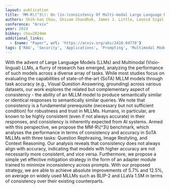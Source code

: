```yaml
---
layout: publication
title: 'MM-R\(^3\): On (in-)consistency Of Multi-modal Large Language Models (mllms)'
authors: Shih-han Chou, Shivam Chandhok, James J. Little, Leonid Sigal
conference: "Arxiv"
year: 2024
bibkey: chou2024mm
additional_links:
  - {name: "Paper", url: 'https://arxiv.org/abs/2410.04778'}
tags: ['RAG', 'Security', 'Applications', 'Prompting', 'Multimodal Models']
---
```

With the advent of Large Language Models (LLMs) and Multimodal
(Visio-lingual) LLMs, a flurry of research has emerged, analyzing the
performance of such models across a diverse array of tasks. While most studies
focus on evaluating the capabilities of state-of-the-art (SoTA) MLLM models
through task accuracy (e.g., Visual Question Answering, grounding) across
various datasets, our work explores the related but complementary aspect of
consistency - the ability of an MLLM model to produce semantically similar or
identical responses to semantically similar queries. We note that consistency
is a fundamental prerequisite (necessary but not sufficient condition) for
robustness and trust in MLLMs. Humans, in particular, are known to be highly
consistent (even if not always accurate) in their responses, and consistency is
inherently expected from AI systems. Armed with this perspective, we propose
the MM-R\\(^3\\) benchmark, which analyses the performance in terms of consistency
and accuracy in SoTA MLLMs with three tasks: Question Rephrasing, Image
Restyling, and Context Reasoning. Our analysis reveals that consistency does
not always align with accuracy, indicating that models with higher accuracy are
not necessarily more consistent, and vice versa. Furthermore, we propose a
simple yet effective mitigation strategy in the form of an adapter module
trained to minimize inconsistency across prompts. With our proposed strategy,
we are able to achieve absolute improvements of 5.7% and 12.5%, on average on
widely used MLLMs such as BLIP-2 and LLaVa 1.5M in terms of consistency over
their existing counterparts.
